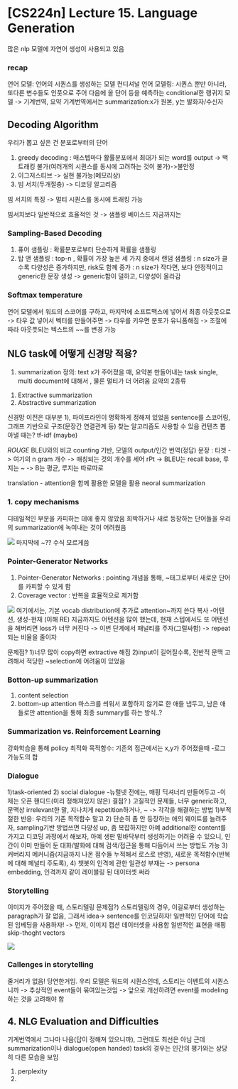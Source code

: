 # [CS224n] Lecture 15. Language Generation

많은 nlp 모델에 자연어 생성이 사용되고 있음

### recap
언어 모델: 언어의 시퀀스를 생성하는 모델
컨디셔널 언어 모델링: 시퀀스 뿐만 아니라, 또다른 변수들도 인풋으로 주어 다음에 올 단어 등을 예측하는 conditional한 랭귀지 모델 -> 기계번역, 요약
기계번역에서는 
summarization:x가 원본, y는 발화자/수신자

## Decoding Algorithm
우리가 뽑고 싶은 건 분포로부터의 단어
1. greedy decoding : 매스텝마다 활률분포에서 최대가 되는 word를 output
 -> 백트래킹 불가(여러개의 시퀀스를 동시에 고려하는 것이 불가)->불안정
2. 이그저스티브 -> 실현 불가능(메모리상)
3. 빔 서치(두개절충) -> 디코딩 알고리즘

빔 서치의 특징 -> 멀티 시퀀스를 동시에 트래킹 가능

빔서치보다 일반적으로 효율적인 것 -> 샘플링 베이스드
지금까지는 


### Sampling-Based Decoding
1. 퓨어 샘플링
 : 확률분포로부터 단순하게 확률을 샘플링
2. 탑 앤 샘플링
 : top-n , 확률이 가장 높은 세 가지 중에서 랜덤 샘플링
 : n size가 클수록 다양성은 증가하지만, risk도 함께 증가
 : n size가 작다면, 보다 안정적이고 generic한 문장 생성
-> generic함이 덜하고, 다양성이 올라감 

### Softmax temperature
언어 모델에서 워드의 스코어를 구하고, 마지막에 소프트맥스에 넣어서 최종 아웃풋으로
-> 타우 값 넣어서 벡터를 만들어주면
-> 타우를 키우면 분포가 유니폼해짐
-> 조절에 따라 아웃풋되는 텍스트의 ~~를 변경 가능


## NLG task에 어떻게 신경망 적용?
1. summarization
정의: text x가 주어졌을 때, 요약본 만들어내는 task
single, multi document에 대해서 , 물론 멀티가 더 어려움
요약의 2종류
1) Extractive summarization
2) Abstractive summarization

신경망 이전은 대부분 1), 파이프라인이 명확하게 정해져 있었음
sentence를 스코어링, 그래프 기반으로 구조(문장간 연결관계 등) 찾는 알고리즘도 사용할 수 있음
컨텐츠 뽑아낼 때는? tf-idf (maybe)

*ROUGE*
BLEU와의 비교
counting 기반, 
모델의 output/인간 번역(정답) 문장 : 타겟 -> 여기의 n gram 개수
-> 매칭되는 것의 개수를 세어 rPt
-> BLEU는 recall base, 루지는 ~
-> B는 평균, 루지는 따로따로


translation - attention을 함께 활용한 모델을 활용
neoral summarization

### 1. copy mechanisms
디테일적인 부분을 카피하는 데에 좋지 않았음
희박하거나 새로 등장하는 단어들을 우리의 summarization에 녹여내는 것이 어려웠음



![](https://images.velog.io/images/yourmean/post/f0cdb507-bb7b-46e1-a9c8-16fa8910d1ab/image.png)
 마지막에 ~?? 수식 모르게씀
 
 ### Pointer-Generator Networks
 1. Pointer-Generator Networks
 : pointing 개념을 통해, ~태그로부터 새로운 단어를 카피할 수 있게 함
 2. Coverage vector
 : 반복을 효율적으로 제거함
 
 ![](https://images.velog.io/images/yourmean/post/d71e0609-5df7-480d-b3ef-52d14c789691/image.png)
 여기에서는, 기본 vocab distribution에 추가로 attention~까지 쓴다
 복사 -어텐션, 생성-현재
(이해 RE) 
지금까지도 어텐션을 많이 했는데, 현재 스텝에서도 또 어텐션을 해버리면 loss가 너무 커진다 -> 이번 단계에서 패널티를 주자(그럴싸함)
-> repeat되는 비율을 줄이자

문제점? 
1)너무 많이 copy하면 extractive 해짐
2)input이 길어질수록, 전반적 문맥 고려해서 적당한 ~selection에 어려움이 있었음

### Botton-up summarization
1) content selection
2) bottom-up attention
마스크를 씌워서 포함하지 않기로 한 애들 냅두고, 남은 애들로만 attention을 통해 최종 summary를 하는 방식..?

### Summarization vs. Reinforcement Learning
강화학습을 통해 policy 최적화
목적함수: 기존의 접근에서는 x,y가 주어졌을때 -로그가능도의 합


### Dialogue
1)task-oriented
2) social dialogue
-뉴럴넷 전에는, 매핑 딕셔너리 만들어두고 
-이제는 오픈 핸디드(미리 정해져있지 않은)
결점? ) 고질적인 문제들, 너무 generic하고, 문맥상 irrelevant한 말, 지나치게 repetition하거나, ~
-> 각각을 해결하는 방법
	1)부적절한 반응: 우리의 기존 목적함수 말고 
    2) 단순히 좀 안 등장하는 애의 웨이트를 늘려주자, sampling기반 방법쓰면 다양성 up, 좀 복잡하지만 아예 additional한 content를 가지고 디코딩 과정에서 해보자, 아예 생판 밑바닥부터 생성하기는 어려울 수 있으니, 인간이 이미 만들어 둔 대화/발화에 대해 검색/접근을 통해 다듬어서 쓰는 방법도 가능
    3) 커버리지 메커니즘(지금까지 나온 점수들 누적해서 로스로 반영), 새로운 목적함수(반복에 대해 페널티 주도록),
    4) 챗봇의 인격에 관한 일관성 부재는 -> persona embedding, 인격까지 같이 레이블링 된 데이터셋 써라
    

### Storytelling
이미지가 주어졌을 때, 스토리텔링
문제점?) 스토리텔링의 경우, 이걸로부터 생성하는 paragraph가 잘 없음, 그래서 
idea-> sentence를 인코딩하자!
일반적인 단어에 학습된 임베딩을 사용하자!
-> 먼저, 이미지 캡션 데이터셋을 사용함
일반적인 표현을 매핑 
skip-thoght vectors

![](https://images.velog.io/images/yourmean/post/dd194b1f-fe20-46cc-8baf-593034a96036/image.png)
### Callenges in storytelling
줄거리가 없음!
당연한거임. 우리 모델은 워드의 시퀀스인데, 스토리는 이벤트의 시퀀스니까
-> 추상적인 event들이 묶여있는것임
-> 앞으로 개선하려면 event를 modeling하는 것을 고려해야 함


## 4. NLG Evaluation and Difficulties

기계번역에서 그나마 나음(답이 정해져 있으니까), 그런데도 최선은 아님
근데 summarization이나 dialogue(open handed) task의 경우는 인간의 평가와는 상당히 다른 모습을 보임
1) perplexity
2) 
